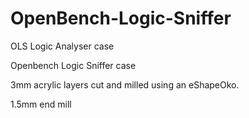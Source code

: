 # OpenBench-Logic-Sniffer
OLS Logic Analyser case

Openbench Logic Sniffer case

3mm acrylic layers cut and milled using an eShapeOko.

1.5mm end mill

